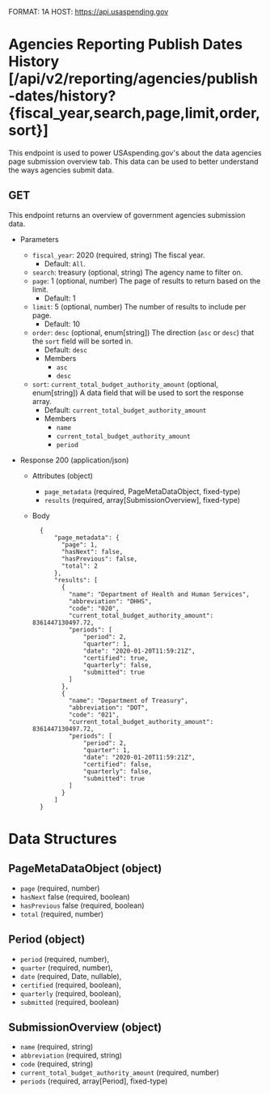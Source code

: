 FORMAT: 1A
HOST: https://api.usaspending.gov

# Agencies Reporting Publish Dates History [/api/v2/reporting/agencies/publish-dates/history?{fiscal_year,search,page,limit,order,sort}]

This endpoint is used to power USAspending.gov's about the data agencies page submission overview tab. This data can be used to better understand the ways agencies submit data.

## GET

This endpoint returns an overview of government agencies submission data.

+ Parameters

    + `fiscal_year`: 2020 (required, string)
        The fiscal year.
        + Default: `All`.
    + `search`: treasury (optional, string)
        The agency name to filter on.
    + `page`: 1 (optional, number)
        The page of results to return based on the limit.
        + Default: 1
    + `limit`: 5 (optional, number)
        The number of results to include per page.
        + Default: 10
    + `order`: `desc` (optional, enum[string])
        The direction (`asc` or `desc`) that the `sort` field will be sorted in.
        + Default: `desc`
        + Members
            + `asc`
            + `desc`
    + `sort`: `current_total_budget_authority_amount` (optional, enum[string])
        A data field that will be used to sort the response array.
        + Default: `current_total_budget_authority_amount`
        + Members
            + `name`
            + `current_total_budget_authority_amount`
            + `period`

+ Response 200 (application/json)

    + Attributes (object)
        + `page_metadata` (required, PageMetaDataObject, fixed-type)
        + `results` (required, array[SubmissionOverview], fixed-type)
    + Body

            {
                "page_metadata": {
                  "page": 1,
                  "hasNext": false,
                  "hasPrevious": false,
                  "total": 2
                },
                "results": [
                  {
                    "name": "Department of Health and Human Services",
                    "abbreviation": "DHHS",
                    "code": "020",
                    "current_total_budget_authority_amount": 8361447130497.72,
                    "periods": [
                        "period": 2,
                        "quarter": 1,
                        "date": "2020-01-20T11:59:21Z",
                        "certified": true,
                        "quarterly": false,
                        "submitted": true
                    ]
                  },
                  {
                    "name": "Department of Treasury",
                    "abbreviation": "DOT",
                    "code": "021",
                    "current_total_budget_authority_amount": 8361447130497.72,
                    "periods": [
                        "period": 2,
                        "quarter": 1,
                        "date": "2020-01-20T11:59:21Z",
                        "certified": false,
                        "quarterly": false,
                        "submitted": true
                    ]
                  }
                ]
            }

# Data Structures

## PageMetaDataObject (object)
+ `page` (required, number)
+ `hasNext` false (required, boolean)
+ `hasPrevious` false (required, boolean)
+ `total` (required, number)

## Period (object)
+ `period` (required, number),
+ `quarter` (required, number),
+ `date` (required, Date, nullable),
+ `certified` (required, boolean),
+ `quarterly` (required, boolean),
+ `submitted` (required, boolean)

## SubmissionOverview (object)
+ `name` (required, string)
+ `abbreviation` (required, string)
+ `code` (required, string)
+ `current_total_budget_authority_amount` (required, number)
+ `periods` (required, array[Period], fixed-type)
